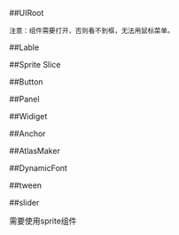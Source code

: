##UIRoot

    注意：组件需要打开，否则看不到框，无法用鼠标菜单。

##Lable

##Sprite
    Slice

##Button

##Panel

##Widiget

##Anchor

##AtlasMaker

##DynamicFont

##tween

##slider

   需要使用sprite组件

